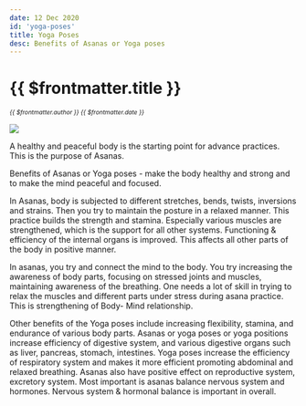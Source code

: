 ```yaml
---
date: 12 Dec 2020
id: 'yoga-poses'
title: Yoga Poses
desc: Benefits of Asanas or Yoga poses
---
```


# {{ $frontmatter.title }}
<i style="font-size: 0.75em;"> {{ $frontmatter.author }} {{ $frontmatter.date }} </i>

<div class="md-images">

![](/img/hatha-yoga/img2.jpg)

</div>

A healthy and peaceful body is the starting point for advance practices. This is the purpose of Asanas. 

Benefits of Asanas or Yoga poses - make the body healthy and strong and to make the mind peaceful and focused. 

In Asanas, body is subjected to different stretches, bends, twists, inversions and strains. Then you try to maintain the posture in a relaxed manner. This practice builds the strength and stamina. Especially various muscles are strengthened, which is the support for all other systems. Functioning & efficiency of the internal organs is improved. This affects all other parts of the body in positive manner. 

In asanas, you try and connect the mind to the body. You try increasing the awareness of body parts, focusing on stressed joints and muscles, maintaining awareness of the breathing. One needs a lot of skill in trying to relax the muscles and different parts under stress during asana practice. This is strengthening of Body- Mind relationship. 

Other benefits of the Yoga poses include increasing flexibility, stamina, and endurance of various body parts. Asanas or yoga poses or yoga positions increase efficiency of digestive system, and various digestive organs such as liver, pancreas, stomach, intestines. Yoga poses increase the efficiency of respiratory system and makes it more efficient promoting abdominal and relaxed breathing. Asanas also have positive effect on reproductive system, excretory system. Most important is asanas balance nervous system and hormones. Nervous system & hormonal balance is important in overall.